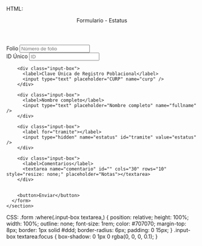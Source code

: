 HTML:
<!DOCTYPE html>
<!---Coding By CodingLab | www.codinglabweb.com--->
<html lang="en">
  <head>
    <meta charset="UTF-8" />
    <meta name="viewport" content="width=device-width, initial-scale=1.0" />
    <meta http-equiv="X-UA-Compatible" content="ie=edge" />
    <!--<title>Registration Form in HTML CSS</title>-->
    <!---Custom CSS File--->
    <link rel="stylesheet" href="/stylesEstatus.css" />
  </head>
  <body>
    <section class="container">
      <header>Formulario - Estatus</header>
      <form action="/formularioEstatus" class="form" method="post">
        <div class="column">
          <div class="input-box">
            <label>Folio</label>
            <input type="number" placeholder="Número de folio" name="num_folio" />
          </div>
          <div class="input-box">
            <label>ID Único</label>
            <input type="number" placeholder="ID" name="id_unico" />
          </div>
        </div>

        <div class="input-box">
          <label>Clave Única de Registro Poblacional</label>
          <input type="text" placeholder="CURP" name="curp" />
        </div>

        <div class="input-box">
          <label>Nombre completo</label>
          <input type="text" placeholder="Nombre completo" name="fullname" />
        </div>

        <div class="input-box">
          <label for="tramite"></label>
          <input type="hidden" name="estatus" id="tramite" value="estatus" />
        </div>

        <div class="input-box">
          <label>Comentarios</label>
          <textarea name="comentario" id="" cols="30" rows="10" style="resize: none;" placeholder="Notas"></textarea>
        </div>
      

        <button>Enviar</button>
      </form>
    </section>
  </body>
</html>

CSS: 
.form :where(.input-box textarea,) {
  position: relative;
  height: 100%;
  width: 100%;
  outline: none;
  font-size: 1rem;
  color: #707070;
  margin-top: 8px;
  border: 1px solid #ddd;
  border-radius: 6px;
  padding: 0 15px;
}
.input-box textarea:focus {
  box-shadow: 0 1px 0 rgba(0, 0, 0, 0.1);
}
